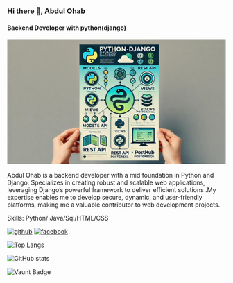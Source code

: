 ### Hi there 👋, Abdul Ohab
#### Backend Developer with python(django)
![Backend Developer with python(django)](https://github.com/ohab-choton/ohab-choton/blob/main/Django_Backend_Project.jpg)

Abdul Ohab is a backend developer with a mid foundation in Python and Django. Specializes in creating robust and scalable web applications, leveraging Django’s powerful framework to deliver efficient solutions .My expertise enables me to develop secure, dynamic, and user-friendly platforms, making me a valuable contributor to web development projects.

Skills: Python/ Java/Sql/HTML/CSS



[<img src='https://cdn.jsdelivr.net/npm/simple-icons@3.0.1/icons/github.svg' alt='github' height='40'>](https://github.com/ohab-choton)  [<img src='https://cdn.jsdelivr.net/npm/simple-icons@3.0.1/icons/facebook.svg' alt='facebook' height='40'>](https://www.facebook.com/link.abdulohab)  

[![Top Langs](https://github-readme-stats.vercel.app/api/top-langs/?username=ohab-choton)](https://github.com/anuraghazra/github-readme-stats)

![GitHub stats](https://github-readme-stats.vercel.app/api?username=ohab-choton&show_icons=true&count_private=true)  

![Vaunt Badge](https://api.vaunt.dev/v1/github/entities/ohab-choton/contributions?format=svg&private=true)  

